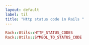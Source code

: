 ```yaml
---
layout: default
label: til
title: "Http status code in Rails "
---
```


```ruby 
Rack::Utils::HTTP_STATUS_CODES
Rack::Utils::SYMBOL_TO_STATUS_CODE
```

